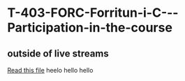 # T-403-FORC-Forritun-i-C---Participation-in-the-course

## outside of live streams
[Read this file](outside_of_live_streams.txt)
    heelo
        hello
            hello